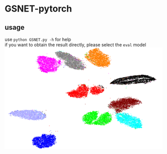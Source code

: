 # GSNET-pytorch
## usage
use  `python GSNET.py -h`  for help <br>
if you want to obtain the result directly, please select the `eval` model 
![](/GSNET_MNIST.PNG)
